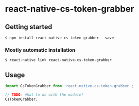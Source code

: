 # react-native-cs-token-grabber

## Getting started

`$ npm install react-native-cs-token-grabber --save`

### Mostly automatic installation

`$ react-native link react-native-cs-token-grabber`

## Usage
```javascript
import CsTokenGrabber from 'react-native-cs-token-grabber';

// TODO: What to do with the module?
CsTokenGrabber;
```
